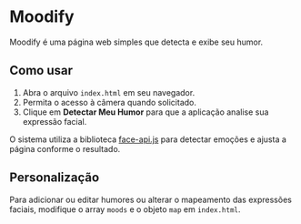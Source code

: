 # Moodify

Moodify é uma página web simples que detecta e exibe seu humor.

## Como usar

1. Abra o arquivo `index.html` em seu navegador.
2. Permita o acesso à câmera quando solicitado.
3. Clique em **Detectar Meu Humor** para que a aplicação analise sua expressão facial.

O sistema utiliza a biblioteca [face-api.js](https://github.com/justadudewhohacks/face-api.js) para detectar emoções e ajusta a página conforme o resultado.

## Personalização

Para adicionar ou editar humores ou alterar o mapeamento das expressões faciais, modifique o array `moods` e o objeto `map` em `index.html`.


